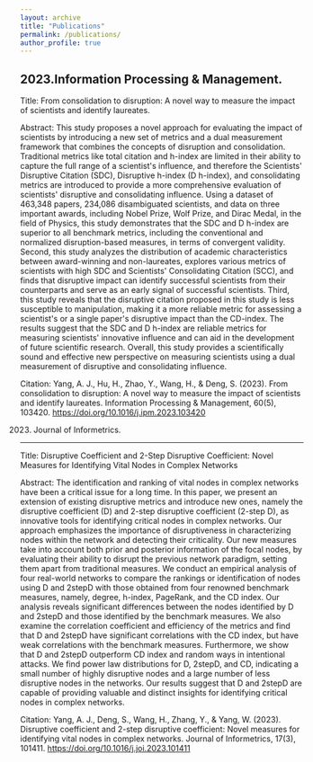 ```yaml
---
layout: archive
title: "Publications"
permalink: /publications/
author_profile: true
---
```

2023.Information Processing & Management.
---
Title: From consolidation to disruption: A novel way to measure the impact of scientists and identify laureates. 

Abstract: This study proposes a novel approach for evaluating the impact of scientists by introducing a new set of metrics and a dual measurement framework that combines the concepts of disruption and consolidation. Traditional metrics like total citation and h-index are limited in their ability to capture the full range of a scientist's influence, and therefore the Scientists' Disruptive Citation (SDC), Disruptive h-index (D h-index), and consolidating metrics are introduced to provide a more comprehensive evaluation of scientists' disruptive and consolidating influence. Using a dataset of 463,348 papers, 234,086 disambiguated scientists, and data on three important awards, including Nobel Prize, Wolf Prize, and Dirac Medal, in the field of Physics, this study demonstrates that the SDC and D h-index are superior to all benchmark metrics, including the conventional and normalized disruption-based measures, in terms of convergent validity. Second, this study analyzes the distribution of academic characteristics between award-winning and non-laureates, explores various metrics of scientists with high SDC and Scientists' Consolidating Citation (SCC), and finds that disruptive impact can identify successful scientists from their counterparts and serve as an early signal of successful scientists. Third, this study reveals that the disruptive citation proposed in this study is less susceptible to manipulation, making it a more reliable metric for assessing a scientist's or a single paper's disruptive impact than the CD-index. The results suggest that the SDC and D h-index are reliable metrics for measuring scientists' innovative influence and can aid in the development of future scientific research. Overall, this study provides a scientifically sound and effective new perspective on measuring scientists using a dual measurement of disruptive and consolidating influence.

Citation: Yang, A. J., Hu, H., Zhao, Y., Wang, H., & Deng, S. (2023). From consolidation to disruption: A novel way to measure the impact of scientists and identify laureates. Information Processing & Management, 60(5), 103420. https://doi.org/10.1016/j.ipm.2023.103420 

2023. Journal of Informetrics.
---
Title: Disruptive Coefficient and 2-Step Disruptive Coefficient: Novel Measures for Identifying Vital Nodes in Complex Networks

Abstract: The identification and ranking of vital nodes in complex networks have been a critical issue for a long time. In this paper, we present an extension of existing disruptive metrics and introduce new ones, namely the disruptive coefficient (D) and 2-step disruptive coefficient (2-step D), as innovative tools for identifying critical nodes in complex networks. Our approach emphasizes the importance of disruptiveness in characterizing nodes within the network and detecting their criticality. Our new measures take into account both prior and posterior information of the focal nodes, by evaluating their ability to disrupt the previous network paradigm, setting them apart from traditional measures. We conduct an empirical analysis of four real-world networks to compare the rankings or identification of nodes using D and 2stepD with those obtained from four renowned benchmark measures, namely, degree, h-index, PageRank, and the CD index. Our analysis reveals significant differences between the nodes identified by D and 2stepD and those identified by the benchmark measures. We also examine the correlation coefficient and efficiency of the metrics and find that D and 2stepD have significant correlations with the CD index, but have weak correlations with the benchmark measures. Furthermore, we show that D and 2stepD outperform CD index and random ways in intentional attacks. We find power law distributions for D, 2stepD, and CD, indicating a small number of highly disruptive nodes and a large number of less disruptive nodes in the networks. Our results suggest that D and 2stepD are capable of providing valuable and distinct insights for identifying critical nodes in complex networks.

Citation: Yang, A. J., Deng, S., Wang, H., Zhang, Y., & Yang, W. (2023). Disruptive coefficient and 2-step disruptive coefficient: Novel measures for identifying vital nodes in complex networks. Journal of Informetrics, 17(3), 101411. https://doi.org/10.1016/j.joi.2023.101411 
